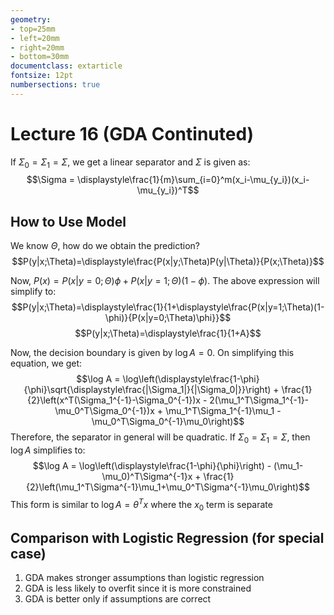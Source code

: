 ```yaml
---
geometry:
- top=25mm
- left=20mm
- right=20mm
- bottom=30mm
documentclass: extarticle
fontsize: 12pt
numbersections: true
---
```


# Lecture 16 (GDA Continuted)

If $\Sigma_0=\Sigma_1=\Sigma$, we get a linear separator and $\Sigma$ is given as:
$$\Sigma = \displaystyle\frac{1}{m}\sum_{i=0}^m(x_i-\mu_{y_i})(x_i-\mu_{y_i})^T$$

## How to Use Model
We know $\Theta$, how do we obtain the prediction?
$$P(y|x;\Theta)=\displaystyle\frac{P(x|y;\Theta)P(y|\Theta)}{P(x;\Theta)}$$

Now, $P(x)=P(x|y=0;\Theta)\phi+P(x|y=1;\Theta)(1-\phi)$. The above expression will simplify to:
$$P(y|x;\Theta)=\displaystyle\frac{1}{1+\displaystyle\frac{P(x|y=1;\Theta)(1-\phi)}{P(x|y=0;\Theta)\phi}}$$
$$P(y|x;\Theta)=\displaystyle\frac{1}{1+A}$$

Now, the decision boundary is given by $\log A=0$. On simplifying this equation, we get:
$$\log A = \log\left(\displaystyle\frac{1-\phi}{\phi}\sqrt{\displaystyle\frac{|\Sigma_1|}{|\Sigma_0|}}\right) + \frac{1}{2}\left(x^T(\Sigma_1^{-1}-\Sigma_0^{-1})x - 2(\mu_1^T\Sigma_1^{-1}-\mu_0^T\Sigma_0^{-1})x + \mu_1^T\Sigma_1^{-1}\mu_1 - \mu_0^T\Sigma_0^{-1}\mu_0\right)$$
Therefore, the separator in general will be quadratic. If $\Sigma_0=\Sigma_1=\Sigma$, then $\log A$ simplifies to:
$$\log A = \log\left(\displaystyle\frac{1-\phi}{\phi}\right) - (\mu_1-\mu_0)^T\Sigma^{-1}x + \frac{1}{2}\left(\mu_1^T\Sigma^{-1}\mu_1+\mu_0^T\Sigma^{-1}\mu_0\right)$$
This form is similar to $\log A = \theta^Tx$ where the $x_0$ term is separate

## Comparison with Logistic Regression (for special case)
1. GDA makes stronger assumptions than logistic regression
2. GDA is less likely to overfit since it is more constrained
3. GDA is better only if assumptions are correct

